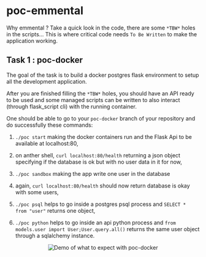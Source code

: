# poc-emmental

Why emmental ? Take a quick look in the code, there are some `*TBW*` holes in the scripts... This is where critical code needs `To Be Written` to make the application working.


## Task 1 : poc-docker

The goal of the task is to build a docker postgres flask environment to setup all the development application.

After you are finished filling the `*TBW*` holes, you should have an API ready to be used and some managed scripts can be written to also interact (through flask_script cli) with the running container. 

One should be able to go to your `poc-docker` branch of your repository and do successfully these commands:

  1. `./poc start` making the docker containers run and the Flask Api to be available at localhost:80,

  2. on anther shell, `curl localhost:80/health` returning a json object specifying if the database is ok but with no user data in it for now,

  3. `./poc sandbox` making the app write one user in the database

  4. again, `curl localhost:80/health` should now return database is okay with some users,

  5. `./poc psql` helps to go inside a postgres psql process and `SELECT * from "user"` returns one object,

  6. `./poc python` helps to go inside an api python process and `from models.user import User;User.query.all()` returns the same user object through a sqlalchemy instance.

<p align="center">
  <img
    alt="Demo of what to expect with poc-docker"
    src="https://github.com/feedback-news/poc-emmental/blob/poc-docker/images/poc-docker.gif"
  />
</p>
